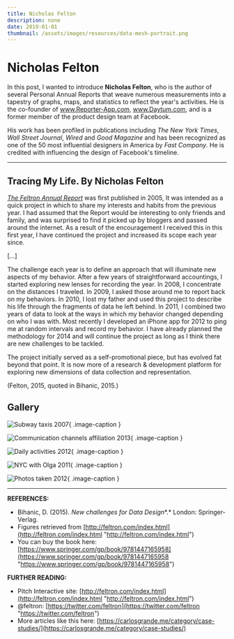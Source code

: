 ```yaml
---
title: Nicholas Felton
description: none
date: 2019-01-01
thumbnail: /assets/images/resources/data-mesh-portrait.png
---
```


# Nicholas Felton

In this post, I wanted to introduce **Nicholas Felton**, who is the author of several Personal Annual Reports that weave numerous measurements into a tapestry of graphs, maps, and statistics to reflect the year's activities. He is the co-founder of www.Reporter-App.com, www.Daytum.com, and is a former member of the product design team at Facebook.

His work has been profiled in publications including *The New York Times*, *Wall Street Journal*, *Wired* and *Good Magazine* and has been recognized as one of the 50 most influential designers in America by *Fast Company*. He is credited with influencing the design of Facebook's timeline.


---

## Tracing My Life. By Nicholas Felton

[*The Feltron Annual Report*](http://feltron.com/FAR14.html) was first published in 2005, It was intended as a quick project in which to share my interests and habits from the previous year. I had assumed that the Report would be interesting to only friends and family, and was surprised to find it picked up by bloggers and passed around the internet. As a result of the encouragement I received this in this first year, I have continued the project and increased its scope each year since.

[...]

The challenge each year is to define an approach that will illuminate new aspects of my behavior. After a few years of straightforward accountings, I started exploring new lenses for recording the year. In 2008, I concentrate on the distances I traveled. In 2009, I asked those around me to report back on my behaviors. In 2010, I lost my father and used this project to describe his life through the fragments of data he left behind. In 2011, I combined two years of data to look at the ways in which my behavior changed depending on who I was with. Most recently I developed an iPhone app for 2012 to ping me at random intervals and record my behavior. I have already planned the methodology for 2014 and will continue the project as long as I think there are new challenges to be tackled.

The project initially served as a self-promotional piece, but has evolved fat beyond that point. It is now more of a research & development platform for exploring new dimensions of data collection and representation.

(Felton, 2015, quoted in Bihanic, 2015.)

## Gallery

<div class="gallery grid-2 effect-zoom" markdown>

![Subway taxis 2007](../../assets/images/references/felton-subway-taxis.jpg){ .image-caption }

![Communication channels affiliation 2013](../../assets/images/references/felton-channels-affiliation.jpg){ .image-caption }

![Daily activities 2012](../../assets/images/references/felton-daily-activities.jpg){ .image-caption }

![NYC with Olga 2011](../../assets/images/references/felton-nyc-with-olga.jpg){ .image-caption }

![Photos taken 2012](../../assets/images/references/felton-photos-taken.jpg){ .image-caption }

</div>

---

**REFERENCES:**

- Bihanic, D. (2015). *New challenges for Data Design**.* London: Springer-Verlag.
- Figures retrieved from [http://feltron.com/index.html](http://feltron.com/index.html "http://feltron.com/index.html")
- You can buy the book here: [https://www.springer.com/gp/book/9781447165958](https://www.springer.com/gp/book/9781447165958 "https://www.springer.com/gp/book/9781447165958")

**FURTHER READING:**

- Pitch Interactive site: [http://feltron.com/index.html](http://feltron.com/index.html "http://feltron.com/index.html")
- @feltron: [https://twitter.com/feltron](https://twitter.com/feltron "https://twitter.com/feltron")
- More articles like this here: [https://carlosgrande.me/category/case-studies/](https://carlosgrande.me/category/case-studies/)